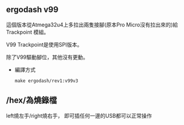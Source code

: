 ## ergodash v99

這個版本從Atmega32u4上多拉出兩隻接腳(原本Pro Micro沒有拉出來的)給Trackpoint 模組。

V99 Trackpoint是使用SPI版本。

除了V99驅動腳位，其他沒有更動。



* 編譯方式

  ```
  make ergodash/rev1:v99v3
  ```

  



## /hex/為燒錄檔

left燒左手/right燒右手，
即可插任何一邊的USB都可以正常操作
